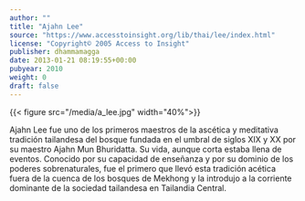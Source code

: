 ```yaml
---
author: ""
title: "Ajahn Lee"
source: "https://www.accesstoinsight.org/lib/thai/lee/index.html"
license: "Copyright© 2005 Access to Insight"
publisher: dhammamagga
date: 2013-01-21 08:19:55+00:00
pubyear: 2010 
weight: 0
draft: false
---
```


{{< figure src="/media/a_lee.jpg" width="40%">}}


Ajahn Lee fue uno de los primeros maestros de la ascética y meditativa tradición tailandesa del bosque fundada en el umbral de siglos XIX y XX por su maestro Ajahn Mun Bhuridatta. Su vida, aunque corta estaba llena de eventos. Conocido por su capacidad de enseñanza y por su dominio de los poderes sobrenaturales, fue el primero que llevó esta tradición acética fuera de la cuenca de los bosques de Mekhong y la introdujo a la corriente dominante de la sociedad tailandesa en Tailandia Central.